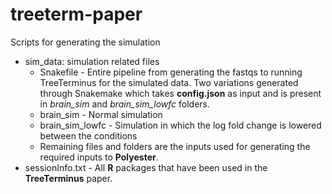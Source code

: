# treeterm-paper
Scripts for generating the simulation

- sim_data: simulation related files
  - Snakefile - Entire pipeline from generating the fastqs to running TreeTerminus for the simulated data. Two variations generated through Snakemake which takes **config.json** as input and is present in *brain_sim* and *brain_sim_lowfc* folders.
  - brain_sim - Normal simulation
  - brain_sim_lowfc - Simulation in which the log fold change is lowered between the conditions
  - Remaining files and folders are the inputs used for generating the required inputs to **Polyester**.
- sessionInfo.txt - All **R** packages that have been used in the **TreeTerminus** paper.


